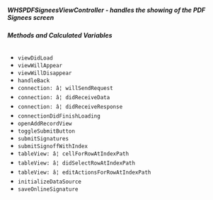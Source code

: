 ##### **WHSPDFSigneesViewController** - handles the showing of the PDF Signees screen

###### **Methods and Calculated Variables**
- `viewDidLoad`
- `viewWillAppear`
- `viewWillDisappear`
- `handleBack`
- `connection: â¦ willSendRequest`
- `connection: â¦ didReceiveData`
- `connection: â¦ didReceiveResponse`
- `connectionDidFinishLoading`
- `openAddRecordView`
- `toggleSubmitButton`
- `submitSignatures`
- `submitSignoffWithIndex`
- `tableView: â¦ cellForRowAtIndexPath`
- `tableView: â¦ didSelectRowAtIndexPath`
- `tableView: â¦ editActionsForRowAtIndexPath`
- `initializeDataSource`
- `saveOnlineSignature`
